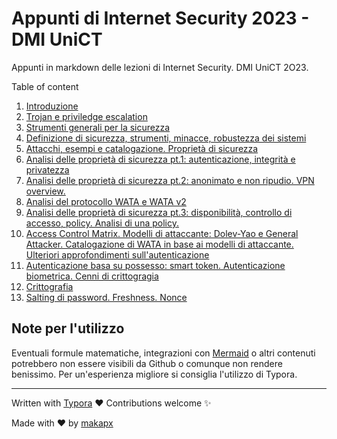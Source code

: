 # Appunti di Internet Security 2023 - DMI UniCT

Appunti in markdown delle lezioni di Internet Security. DMI UniCT 2O23.


Table of content

1. [Introduzione](./L01_Introduzione.md)
2. [Trojan e priviledge escalation](./L02_Trojan.md)
3. [Strumenti generali per la sicurezza](./L03_StrumentiGenerali.md)
4. [Definizione di sicurezza, strumenti, minacce, robustezza dei sistemi](./L04_DefinizioneSicurezza.md)
5. [Attacchi, esempi e catalogazione. Proprietà di sicurezza](./L05_Attacchi_ProprietaSicurezza.md)
6. [Analisi delle proprietà di sicurezza pt.1: autenticazione, integrità e privatezza](./L06_Segretezza_Autenticazione_Integrita_Privatezza.md)
7. [Analisi delle proprietà di sicurezza pt.2: anonimato e non ripudio. VPN overview.](./L07_Anonimato_NonRipudio.md)
8. [Analisi del protocollo WATA e WATA v2](./L08_WATA.md)
9. [Analisi delle proprietà di sicurezza pt.3: disponibilità, controllo di accesso, policy. Analisi di una policy.](./L09_Disponibilita_Accesso_Policy.md)
10. [Access Control Matrix. Modelli di attaccante: Dolev-Yao e General Attacker. Catalogazione di WATA in base ai modelli di attaccante. Ulteriori approfondimenti sull'autenticazione](./L10_ModelliAttaccante_Autenticazione.md)
11. [Autenticazione basa su possesso: smart token. Autenticazione biometrica. Cenni di crittogragia](./L11_SmartToken_Biometria_Crittografia.md)
12. [Crittografia](./L12_Crittografia.md)
13. [Salting di password. Freshness. Nonce](./L13_Salting_Freshness_Nonce.md)

## Note per l'utilizzo

Eventuali formule matematiche, integrazioni con [Mermaid](https://mermaid.js.org/) o altri contenuti potrebbero non essere visibili da Github o comunque non rendere benissimo. Per un'esperienza migliore si consiglia l'utilizzo di Typora.

------

Written with [Typora](https://github.com/typora) ❤️
Contributions welcome ✨

Made with ❤️ by [makapx](https://github.com/makapx)
